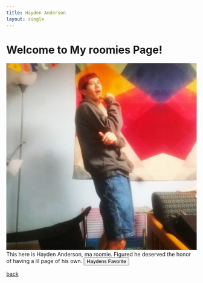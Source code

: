 ```yaml
---
title: Hayden Anderson
layout: single
---
```

# Welcome to My roomies Page!
![Hayden](assets/Images/Hayden1.png.jpg) <br/>
This here is Hayden Anderson, ma roomie. Figured he deserved the honor of having a lil page of his own. 
<button onClick="playSong()">Haydens Favorite</button> <br/>

[back](../index.md)

<audio id="Weezer Roulette" src="assets/Audio/FrogsUpdated.mp3" type="audio/mp3" preload="auto">
    </audio>


<script>
    const songs = ["/Personal/assets/Audio/Camel by Camel - Mix Vocal.mp3","/Personal/assets/Audio/Weezer - Island In The Sun.mp3","/Personal/assets/Audio/Weezer - Say It Ain't So.mp3","/Personal/assets/Audio/Weezer (Red Album) - Pork and Beans.mp3"]
    function playSong(){
    const songIndex = Math.round(Math.random()*(songs.length-1))
    const WeezerRouletteElement = document.getElementById("Weezer Roulette")
    WeezerRouletteElement.setAttribute("src", songs[songIndex])

    if(WeezerRouletteElement.paused){WeezerRouletteElement.play()}
    else{WeezerRouletteElement.pause()} 
    }
    
</script> 
